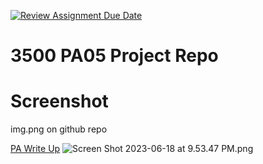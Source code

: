 [![Review Assignment Due Date](https://classroom.github.com/assets/deadline-readme-button-24ddc0f5d75046c5622901739e7c5dd533143b0c8e959d652212380cedb1ea36.svg)](https://classroom.github.com/a/x6ckGcN8)
# 3500 PA05 Project Repo

# Screenshot
img.png on github repo

[PA Write Up](https://markefontenot.notion.site/PA-05-8263d28a81a7473d8372c6579abd6481)
![Screen Shot 2023-06-18 at 9.53.47 PM.png](..%2F..%2FDesktop%2FScreen%20Shot%202023-06-18%20at%209.53.47%20PM.png)